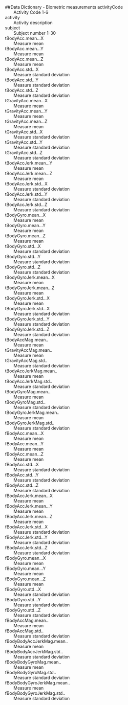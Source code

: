 ##Data Dictionary - Biometric measurements
activityCode  
&nbsp;&nbsp;&nbsp;&nbsp;&nbsp;&nbsp;    Activity Code 1-6  
activity   
&nbsp;&nbsp;&nbsp;&nbsp;&nbsp;&nbsp;    Activity description  
subject  
&nbsp;&nbsp;&nbsp;&nbsp;&nbsp;&nbsp;    Subject number 1-30  
tBodyAcc.mean...X  
&nbsp;&nbsp;&nbsp;&nbsp;&nbsp;&nbsp;    Measure mean  
tBodyAcc.mean...Y  
&nbsp;&nbsp;&nbsp;&nbsp;&nbsp;&nbsp;    Measure mean  
tBodyAcc.mean...Z  
&nbsp;&nbsp;&nbsp;&nbsp;&nbsp;&nbsp;    Measure mean  
tBodyAcc.std...X  
&nbsp;&nbsp;&nbsp;&nbsp;&nbsp;&nbsp;    Measure standard deviation  
tBodyAcc.std...Y  
&nbsp;&nbsp;&nbsp;&nbsp;&nbsp;&nbsp;    Measure standard deviation  
tBodyAcc.std...Z  
&nbsp;&nbsp;&nbsp;&nbsp;&nbsp;&nbsp;    Measure standard deviation  
tGravityAcc.mean...X  
&nbsp;&nbsp;&nbsp;&nbsp;&nbsp;&nbsp;    Measure mean  
tGravityAcc.mean...Y   
&nbsp;&nbsp;&nbsp;&nbsp;&nbsp;&nbsp;    Measure mean  
tGravityAcc.mean...Z  
&nbsp;&nbsp;&nbsp;&nbsp;&nbsp;&nbsp;    Measure mean  
tGravityAcc.std...X  
&nbsp;&nbsp;&nbsp;&nbsp;&nbsp;&nbsp;    Measure standard deviation  
tGravityAcc.std...Y  
&nbsp;&nbsp;&nbsp;&nbsp;&nbsp;&nbsp;    Measure standard deviation  
tGravityAcc.std...Z  
&nbsp;&nbsp;&nbsp;&nbsp;&nbsp;&nbsp;    Measure standard deviation  
tBodyAccJerk.mean...Y  
&nbsp;&nbsp;&nbsp;&nbsp;&nbsp;&nbsp;    Measure mean  
tBodyAccJerk.mean...Z  
&nbsp;&nbsp;&nbsp;&nbsp;&nbsp;&nbsp;    Measure mean  
tBodyAccJerk.std...X  
&nbsp;&nbsp;&nbsp;&nbsp;&nbsp;&nbsp;    Measure standard deviation  
tBodyAccJerk.std...Y  
&nbsp;&nbsp;&nbsp;&nbsp;&nbsp;&nbsp;    Measure standard deviation  
tBodyAccJerk.std...Z  
&nbsp;&nbsp;&nbsp;&nbsp;&nbsp;&nbsp;    Measure standard deviation  
tBodyGyro.mean...X  
&nbsp;&nbsp;&nbsp;&nbsp;&nbsp;&nbsp;    Measure mean  
tBodyGyro.mean...Y  
&nbsp;&nbsp;&nbsp;&nbsp;&nbsp;&nbsp;    Measure mean  
tBodyGyro.mean...Z  
&nbsp;&nbsp;&nbsp;&nbsp;&nbsp;&nbsp;    Measure mean  
tBodyGyro.std...X  
&nbsp;&nbsp;&nbsp;&nbsp;&nbsp;&nbsp;    Measure standard deviation  
tBodyGyro.std...Y  
&nbsp;&nbsp;&nbsp;&nbsp;&nbsp;&nbsp;    Measure standard deviation  
tBodyGyro.std...Z  
&nbsp;&nbsp;&nbsp;&nbsp;&nbsp;&nbsp;    Measure standard deviation  
tBodyGyroJerk.mean...X  
&nbsp;&nbsp;&nbsp;&nbsp;&nbsp;&nbsp;    Measure mean  
tBodyGyroJerk.mean...Z  
&nbsp;&nbsp;&nbsp;&nbsp;&nbsp;&nbsp;    Measure mean  
tBodyGyroJerk.std...X  
&nbsp;&nbsp;&nbsp;&nbsp;&nbsp;&nbsp;    Measure mean  
tBodyGyroJerk.std...X  
&nbsp;&nbsp;&nbsp;&nbsp;&nbsp;&nbsp;    Measure standard deviation  
tBodyGyroJerk.std...Y  
&nbsp;&nbsp;&nbsp;&nbsp;&nbsp;&nbsp;    Measure standard deviation  
tBodyGyroJerk.std...Z  
&nbsp;&nbsp;&nbsp;&nbsp;&nbsp;&nbsp;    Measure standard deviation  
tBodyAccMag.mean..  
&nbsp;&nbsp;&nbsp;&nbsp;&nbsp;&nbsp;    Measure mean  
tGravityAccMag.mean..  
&nbsp;&nbsp;&nbsp;&nbsp;&nbsp;&nbsp;    Measure mean  
tGravityAccMag.std..  
&nbsp;&nbsp;&nbsp;&nbsp;&nbsp;&nbsp;    Measure standard deviation  
tBodyAccJerkMag.mean..  
&nbsp;&nbsp;&nbsp;&nbsp;&nbsp;&nbsp;    Measure mean  
tBodyAccJerkMag.std..  
&nbsp;&nbsp;&nbsp;&nbsp;&nbsp;&nbsp;    Measure standard deviation  
tBodyGyroMag.mean..  
&nbsp;&nbsp;&nbsp;&nbsp;&nbsp;&nbsp;    Measure mean  
tBodyGyroMag.std..  
&nbsp;&nbsp;&nbsp;&nbsp;&nbsp;&nbsp;    Measure standard deviation  
tBodyGyroJerkMag.mean..  
&nbsp;&nbsp;&nbsp;&nbsp;&nbsp;&nbsp;    Measure mean  
tBodyGyroJerkMag.std..  
&nbsp;&nbsp;&nbsp;&nbsp;&nbsp;&nbsp;    Measure standard deviation  
fBodyAcc.mean...X  
&nbsp;&nbsp;&nbsp;&nbsp;&nbsp;&nbsp;    Measure mean  
fBodyAcc.mean...Y  
&nbsp;&nbsp;&nbsp;&nbsp;&nbsp;&nbsp;    Measure mean  
fBodyAcc.mean...Z  
&nbsp;&nbsp;&nbsp;&nbsp;&nbsp;&nbsp;    Measure mean  
fBodyAcc.std...X  
&nbsp;&nbsp;&nbsp;&nbsp;&nbsp;&nbsp;    Measure standard deviation  
fBodyAcc.std...Y  
&nbsp;&nbsp;&nbsp;&nbsp;&nbsp;&nbsp;    Measure standard deviation  
fBodyAcc.std...Z  
&nbsp;&nbsp;&nbsp;&nbsp;&nbsp;&nbsp;    Measure standard deviation  
fBodyAccJerk.mean...X  
&nbsp;&nbsp;&nbsp;&nbsp;&nbsp;&nbsp;    Measure mean  
fBodyAccJerk.mean...Y  
&nbsp;&nbsp;&nbsp;&nbsp;&nbsp;&nbsp;    Measure mean  
fBodyAccJerk.mean...Z  
&nbsp;&nbsp;&nbsp;&nbsp;&nbsp;&nbsp;    Measure mean  
fBodyAccJerk.std...X  
&nbsp;&nbsp;&nbsp;&nbsp;&nbsp;&nbsp;    Measure standard deviation  
fBodyAccJerk.std...Y  
&nbsp;&nbsp;&nbsp;&nbsp;&nbsp;&nbsp;    Measure standard deviation  
fBodyAccJerk.std...Z  
&nbsp;&nbsp;&nbsp;&nbsp;&nbsp;&nbsp;    Measure standard deviation  
fBodyGyro.mean...X  
&nbsp;&nbsp;&nbsp;&nbsp;&nbsp;&nbsp;    Measure mean  
fBodyGyro.mean...Y  
&nbsp;&nbsp;&nbsp;&nbsp;&nbsp;&nbsp;    Measure mean  
fBodyGyro.mean...Z  
&nbsp;&nbsp;&nbsp;&nbsp;&nbsp;&nbsp;    Measure mean  
fBodyGyro.std...X  
&nbsp;&nbsp;&nbsp;&nbsp;&nbsp;&nbsp;    Measure standard deviation  
fBodyGyro.std...Y  
&nbsp;&nbsp;&nbsp;&nbsp;&nbsp;&nbsp;    Measure standard deviation  
fBodyGyro.std...Z  
&nbsp;&nbsp;&nbsp;&nbsp;&nbsp;&nbsp;    Measure standard deviation  
fBodyAccMag.mean..  
&nbsp;&nbsp;&nbsp;&nbsp;&nbsp;&nbsp;    Measure mean  
fBodyAccMag.std..  
&nbsp;&nbsp;&nbsp;&nbsp;&nbsp;&nbsp;    Measure standard deviation  
fBodyBodyAccJerkMag.mean..  
&nbsp;&nbsp;&nbsp;&nbsp;&nbsp;&nbsp;    Measure mean  
fBodyBodyAccJerkMag.std..  
&nbsp;&nbsp;&nbsp;&nbsp;&nbsp;&nbsp;    Measure standard deviation  
fBodyBodyGyroMag.mean..  
&nbsp;&nbsp;&nbsp;&nbsp;&nbsp;&nbsp;    Measure mean  
fBodyBodyGyroMag.std..  
&nbsp;&nbsp;&nbsp;&nbsp;&nbsp;&nbsp;    Measure standard deviation  
fBodyBodyGyroJerkMag.mean..  
&nbsp;&nbsp;&nbsp;&nbsp;&nbsp;&nbsp;    Measure mean  
fBodyBodyGyroJerkMag.std..  
&nbsp;&nbsp;&nbsp;&nbsp;&nbsp;&nbsp;    Measure standard deviation  

